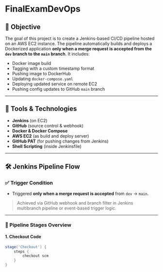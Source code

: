 # FinalExamDevOps

## 🚀 Objective

The goal of this project is to create a Jenkins-based CI/CD pipeline hosted on an AWS EC2 instance. The pipeline automatically builds and deploys a Dockerized application **only when a merge request is accepted from the `dev` branch to the `main` branch**. It includes:

- Docker image build
- Tagging with a custom timestamp format
- Pushing image to DockerHub
- Updating `docker-compose.yaml`
- Deploying updated service on remote EC2
- Pushing config updates to GitHub `main` branch

---

## 🔧 Tools & Technologies

- **Jenkins** (on EC2)
- **GitHub** (source control & webhook)
- **Docker & Docker Compose**
- **AWS EC2** (as build and deploy server)
- **GitHub PAT** (for pushing changes from Jenkins)
- **Shell Scripting** (inside Jenkinsfile)

---

## 🛠️ Jenkins Pipeline Flow

### ✅ Trigger Condition

- Triggered **only when a merge request is accepted** from `dev` → `main`.

> Achieved via GitHub webhook and branch filter in Jenkins multibranch pipeline or event-based trigger logic.

---

### 🔄 Pipeline Stages Overview

#### 1. **Checkout Code**

```groovy
stage('Checkout') {
    steps {
        checkout scm
    }
}
